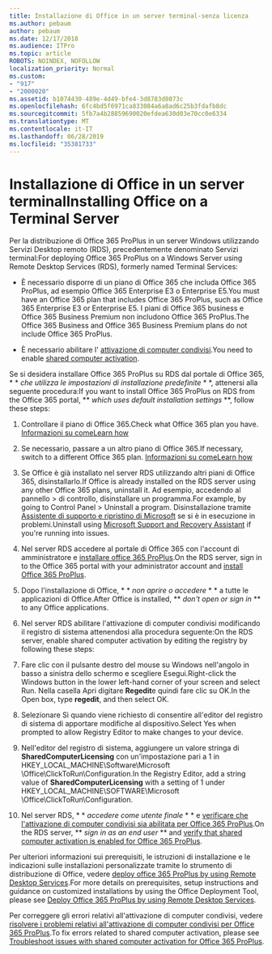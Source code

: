 ```yaml
---
title: Installazione di Office in un server terminal-senza licenza
ms.author: pebaum
author: pebaum
ms.date: 12/17/2018
ms.audience: ITPro
ms.topic: article
ROBOTS: NOINDEX, NOFOLLOW
localization_priority: Normal
ms.custom:
- "917"
- "2000020"
ms.assetid: b1074430-489e-4d49-bfe4-3d8783d8073c
ms.openlocfilehash: 6fc4bd5f6971ca833084a6a8ad6c25b3fdafb8dc
ms.sourcegitcommit: 5fb7a4b28859690020efdea630d03e70cc0e6334
ms.translationtype: MT
ms.contentlocale: it-IT
ms.lasthandoff: 06/28/2019
ms.locfileid: "35381733"
---
```

# <a name="installing-office-on-a-terminal-server"></a><span data-ttu-id="42f15-102">Installazione di Office in un server terminal</span><span class="sxs-lookup"><span data-stu-id="42f15-102">Installing Office on a Terminal Server</span></span>

<span data-ttu-id="42f15-103">Per la distribuzione di Office 365 ProPlus in un server Windows utilizzando Servizi Desktop remoto (RDS), precedentemente denominato Servizi terminal:</span><span class="sxs-lookup"><span data-stu-id="42f15-103">For deploying Office 365 ProPlus on a Windows Server using Remote Desktop Services (RDS), formerly named Terminal Services:</span></span>
  
- <span data-ttu-id="42f15-104">È necessario disporre di un piano di Office 365 che includa Office 365 ProPlus, ad esempio Office 365 Enterprise E3 o Enterprise E5.</span><span class="sxs-lookup"><span data-stu-id="42f15-104">You must have an Office 365 plan that includes Office 365 ProPlus, such as Office 365 Enterprise E3 or Enterprise E5.</span></span> <span data-ttu-id="42f15-105">I piani di Office 365 business e Office 365 Business Premium non includono Office 365 ProPlus.</span><span class="sxs-lookup"><span data-stu-id="42f15-105">The Office 365 Business and Office 365 Business Premium plans do not include Office 365 ProPlus.</span></span>

- <span data-ttu-id="42f15-106">È necessario abilitare l' [attivazione di computer condivisi](https://docs.microsoft.com/DeployOffice/overview-of-shared-computer-activation-for-office-365-proplus).</span><span class="sxs-lookup"><span data-stu-id="42f15-106">You need to enable [shared computer activation](https://docs.microsoft.com/DeployOffice/overview-of-shared-computer-activation-for-office-365-proplus).</span></span>

<span data-ttu-id="42f15-107">Se si desidera installare Office 365 ProPlus su RDS dal portale di Office 365, \* \* *che utilizza le impostazioni di installazione predefinite* \* \*, attenersi alla seguente procedura:</span><span class="sxs-lookup"><span data-stu-id="42f15-107">If you want to install Office 365 ProPlus on RDS from the Office 365 portal, \*\* *which uses default installation settings* \*\*, follow these steps:</span></span>
  
1. <span data-ttu-id="42f15-108">Controllare il piano di Office 365.</span><span class="sxs-lookup"><span data-stu-id="42f15-108">Check what Office 365 plan you have.</span></span> [<span data-ttu-id="42f15-109">Informazioni su come</span><span class="sxs-lookup"><span data-stu-id="42f15-109">Learn how</span></span>](https://docs.microsoft.com/office365/admin/admin-overview/what-subscription-do-i-have)

2. <span data-ttu-id="42f15-110">Se necessario, passare a un altro piano di Office 365.</span><span class="sxs-lookup"><span data-stu-id="42f15-110">If necessary, switch to a different Office 365 plan.</span></span> [<span data-ttu-id="42f15-111">Informazioni su come</span><span class="sxs-lookup"><span data-stu-id="42f15-111">Learn how</span></span>](https://docs.microsoft.com/office365/admin/subscriptions-and-billing/switch-to-a-different-plan)

3. <span data-ttu-id="42f15-112">Se Office è già installato nel server RDS utilizzando altri piani di Office 365, disinstallarlo.</span><span class="sxs-lookup"><span data-stu-id="42f15-112">If Office is already installed on the RDS server using any other Office 365 plans, uninstall it.</span></span> <span data-ttu-id="42f15-113">Ad esempio, accedendo al pannello \> di controllo, disinstallare un programma.</span><span class="sxs-lookup"><span data-stu-id="42f15-113">For example, by going to Control Panel \> Uninstall a program.</span></span> <span data-ttu-id="42f15-114">Disinstallazione tramite [Assistente di supporto e ripristino di Microsoft](https://aka.ms/SARA-OfficeUninstall-Alchemy) se si è in esecuzione in problemi.</span><span class="sxs-lookup"><span data-stu-id="42f15-114">Uninstall using [Microsoft Support and Recovery Assistant](https://aka.ms/SARA-OfficeUninstall-Alchemy) if you're running into issues.</span></span>

4. <span data-ttu-id="42f15-115">Nel server RDS accedere al portale di Office 365 con l'account di amministratore e [installare office 365 ProPlus](https://portal.office.com/OLS/MySoftware.aspx).</span><span class="sxs-lookup"><span data-stu-id="42f15-115">On the RDS server, sign in to the Office 365 portal with your administrator account and [install Office 365 ProPlus](https://portal.office.com/OLS/MySoftware.aspx).</span></span>

5. <span data-ttu-id="42f15-116">Dopo l'installazione di Office, \* \* *non aprire o accedere* \* \* a tutte le applicazioni di Office.</span><span class="sxs-lookup"><span data-stu-id="42f15-116">After Office is installed, \*\* *don't open or sign in* \*\* to any Office applications.</span></span>

6. <span data-ttu-id="42f15-117">Nel server RDS abilitare l'attivazione di computer condivisi modificando il registro di sistema attenendosi alla procedura seguente:</span><span class="sxs-lookup"><span data-stu-id="42f15-117">On the RDS server, enable shared computer activation by editing the registry by following these steps:</span></span>

1. <span data-ttu-id="42f15-118">Fare clic con il pulsante destro del mouse su Windows nell'angolo in basso a sinistra dello schermo e scegliere Esegui.</span><span class="sxs-lookup"><span data-stu-id="42f15-118">Right-click the Windows button in the lower left-hand corner of your screen and select Run.</span></span> <span data-ttu-id="42f15-119">Nella casella Apri digitare **Regedit**e quindi fare clic su OK.</span><span class="sxs-lookup"><span data-stu-id="42f15-119">In the Open box, type **regedit**, and then select OK.</span></span>

2. <span data-ttu-id="42f15-120">Selezionare Sì quando viene richiesto di consentire all'editor del registro di sistema di apportare modifiche al dispositivo.</span><span class="sxs-lookup"><span data-stu-id="42f15-120">Select Yes when prompted to allow Registry Editor to make changes to your device.</span></span>

3. <span data-ttu-id="42f15-121">Nell'editor del registro di sistema, aggiungere un valore stringa di **SharedComputerLicensing** con un'impostazione pari a 1 in HKEY_LOCAL_MACHINE\Software\Microsoft \Office\ClickToRun\Configuration.</span><span class="sxs-lookup"><span data-stu-id="42f15-121">In the Registry Editor, add a string value of **SharedComputerLicensing** with a setting of 1 under HKEY_LOCAL_MACHINE\SOFTWARE\Microsoft \Office\ClickToRun\Configuration.</span></span>

7. <span data-ttu-id="42f15-122">Nel server RDS, \* \* *accedere come utente finale* \* \* e [verificare che l'attivazione di computer condivisi sia abilitata per Office 365 ProPlus](https://docs.microsoft.com/DeployOffice/troubleshoot-issues-with-shared-computer-activation-for-office-365-proplus#verify-that-activation-for-office-365-proplus-succeeded).</span><span class="sxs-lookup"><span data-stu-id="42f15-122">On the RDS server, \*\* *sign in as an end user* \*\* and [verify that shared computer activation is enabled for Office 365 ProPlus](https://docs.microsoft.com/DeployOffice/troubleshoot-issues-with-shared-computer-activation-for-office-365-proplus#verify-that-activation-for-office-365-proplus-succeeded).</span></span>

<span data-ttu-id="42f15-123">Per ulteriori informazioni sui prerequisiti, le istruzioni di installazione e le indicazioni sulle installazioni personalizzate tramite lo strumento di distribuzione di Office, vedere [deploy office 365 ProPlus by using Remote Desktop Services](https://docs.microsoft.com/DeployOffice/deploy-office-365-proplus-by-using-remote-desktop-services).</span><span class="sxs-lookup"><span data-stu-id="42f15-123">For more details on prerequisites, setup instructions and guidance on customized installations by using the Office Deployment Tool, please see [Deploy Office 365 ProPlus by using Remote Desktop Services](https://docs.microsoft.com/DeployOffice/deploy-office-365-proplus-by-using-remote-desktop-services).</span></span>
  
<span data-ttu-id="42f15-124">Per correggere gli errori relativi all'attivazione di computer condivisi, vedere [risolvere i problemi relativi all'attivazione di computer condivisi per Office 365 ProPlus](https://docs.microsoft.com/DeployOffice/troubleshoot-issues-with-shared-computer-activation-for-office-365-proplus).</span><span class="sxs-lookup"><span data-stu-id="42f15-124">To fix errors related to shared computer activation, please see [Troubleshoot issues with shared computer activation for Office 365 ProPlus](https://docs.microsoft.com/DeployOffice/troubleshoot-issues-with-shared-computer-activation-for-office-365-proplus).</span></span>
  